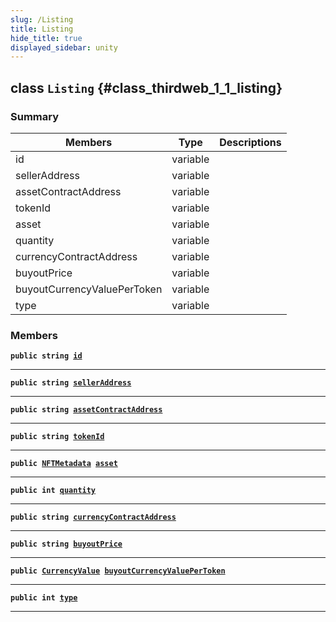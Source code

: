 ```yaml
---
slug: /Listing
title: Listing
hide_title: true
displayed_sidebar: unity
---
```


## class `Listing` {#class_thirdweb_1_1_listing}

### Summary

| Members                     | Type     | Descriptions |
| --------------------------- | -------- | ------------ |
| id                          | variable |              |
| sellerAddress               | variable |              |
| assetContractAddress        | variable |              |
| tokenId                     | variable |              |
| asset                       | variable |              |
| quantity                    | variable |              |
| currencyContractAddress     | variable |              |
| buyoutPrice                 | variable |              |
| buyoutCurrencyValuePerToken | variable |              |
| type                        | variable |              |

### Members

**`public string `[`id`](#class_thirdweb_1_1_listing_1aa16cf72440dbc432aa4a1fc4d0f89c2d)**

---

**`public string `[`sellerAddress`](#class_thirdweb_1_1_listing_1aa4f60559c5c95c0a349aeaa1d199f362)**

---

**`public string `[`assetContractAddress`](#class_thirdweb_1_1_listing_1a45a413b17e3286c09b5fd5ed1136e0c6)**

---

**`public string `[`tokenId`](#class_thirdweb_1_1_listing_1a3e50344cac62665a63f817ef763a30a1)**

---

**`public `[`NFTMetadata`](docs/unity/NFTMetadata.md#struct_thirdweb_1_1_n_f_t_metadata)` `[`asset`](#class_thirdweb_1_1_listing_1ad85828a9a53c162d924556c780e815f9)**

---

**`public int `[`quantity`](#class_thirdweb_1_1_listing_1a08ed2f930b90c224440d0a2900d973a4)**

---

**`public string `[`currencyContractAddress`](#class_thirdweb_1_1_listing_1a67411a100cec6d8a77c6218873bea2ed)**

---

**`public string `[`buyoutPrice`](#class_thirdweb_1_1_listing_1a68e6b549b1e02369006b9b2fb15e63ce)**

---

**`public `[`CurrencyValue`](docs/unity/CurrencyValue.md#struct_thirdweb_1_1_currency_value)` `[`buyoutCurrencyValuePerToken`](#class_thirdweb_1_1_listing_1a49954d5b1cc463cd7a6dfd33058cc41d)**

---

**`public int `[`type`](#class_thirdweb_1_1_listing_1aeba88a288b054d910b2683e93f327103)**

---
